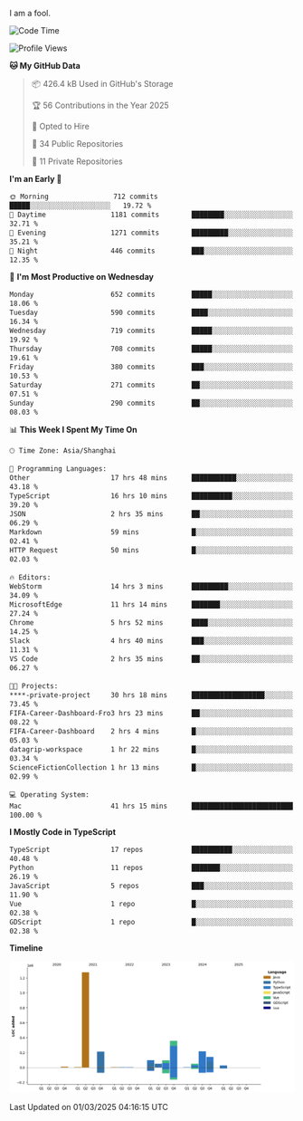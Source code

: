 I am a fool.

<!--START_SECTION:waka-->
![Code Time](http://img.shields.io/badge/Code%20Time-2%2C652%20hrs%2033%20mins-blue)

![Profile Views](http://img.shields.io/badge/Profile%20Views-0-blue)

**🐱 My GitHub Data** 

> 📦 426.4 kB Used in GitHub's Storage 
 > 
> 🏆 56 Contributions in the Year 2025
 > 
> 💼 Opted to Hire
 > 
> 📜 34 Public Repositories 
 > 
> 🔑 11 Private Repositories 
 > 
**I'm an Early 🐤** 

```text
🌞 Morning                712 commits         █████░░░░░░░░░░░░░░░░░░░░   19.72 % 
🌆 Daytime                1181 commits        ████████░░░░░░░░░░░░░░░░░   32.71 % 
🌃 Evening                1271 commits        █████████░░░░░░░░░░░░░░░░   35.21 % 
🌙 Night                  446 commits         ███░░░░░░░░░░░░░░░░░░░░░░   12.35 % 
```
📅 **I'm Most Productive on Wednesday** 

```text
Monday                   652 commits         █████░░░░░░░░░░░░░░░░░░░░   18.06 % 
Tuesday                  590 commits         ████░░░░░░░░░░░░░░░░░░░░░   16.34 % 
Wednesday                719 commits         █████░░░░░░░░░░░░░░░░░░░░   19.92 % 
Thursday                 708 commits         █████░░░░░░░░░░░░░░░░░░░░   19.61 % 
Friday                   380 commits         ███░░░░░░░░░░░░░░░░░░░░░░   10.53 % 
Saturday                 271 commits         ██░░░░░░░░░░░░░░░░░░░░░░░   07.51 % 
Sunday                   290 commits         ██░░░░░░░░░░░░░░░░░░░░░░░   08.03 % 
```


📊 **This Week I Spent My Time On** 

```text
🕑︎ Time Zone: Asia/Shanghai

💬 Programming Languages: 
Other                    17 hrs 48 mins      ███████████░░░░░░░░░░░░░░   43.18 % 
TypeScript               16 hrs 10 mins      ██████████░░░░░░░░░░░░░░░   39.20 % 
JSON                     2 hrs 35 mins       ██░░░░░░░░░░░░░░░░░░░░░░░   06.29 % 
Markdown                 59 mins             █░░░░░░░░░░░░░░░░░░░░░░░░   02.41 % 
HTTP Request             50 mins             █░░░░░░░░░░░░░░░░░░░░░░░░   02.03 % 

🔥 Editors: 
WebStorm                 14 hrs 3 mins       █████████░░░░░░░░░░░░░░░░   34.09 % 
MicrosoftEdge            11 hrs 14 mins      ███████░░░░░░░░░░░░░░░░░░   27.24 % 
Chrome                   5 hrs 52 mins       ████░░░░░░░░░░░░░░░░░░░░░   14.25 % 
Slack                    4 hrs 40 mins       ███░░░░░░░░░░░░░░░░░░░░░░   11.31 % 
VS Code                  2 hrs 35 mins       ██░░░░░░░░░░░░░░░░░░░░░░░   06.27 % 

🐱‍💻 Projects: 
****-private-project     30 hrs 18 mins      ██████████████████░░░░░░░   73.45 % 
FIFA-Career-Dashboard-Fro3 hrs 23 mins       ██░░░░░░░░░░░░░░░░░░░░░░░   08.22 % 
FIFA-Career-Dashboard    2 hrs 4 mins        █░░░░░░░░░░░░░░░░░░░░░░░░   05.03 % 
datagrip-workspace       1 hr 22 mins        █░░░░░░░░░░░░░░░░░░░░░░░░   03.34 % 
ScienceFictionCollection 1 hr 13 mins        █░░░░░░░░░░░░░░░░░░░░░░░░   02.99 % 

💻 Operating System: 
Mac                      41 hrs 15 mins      █████████████████████████   100.00 % 
```

**I Mostly Code in TypeScript** 

```text
TypeScript               17 repos            ██████████░░░░░░░░░░░░░░░   40.48 % 
Python                   11 repos            ███████░░░░░░░░░░░░░░░░░░   26.19 % 
JavaScript               5 repos             ███░░░░░░░░░░░░░░░░░░░░░░   11.90 % 
Vue                      1 repo              █░░░░░░░░░░░░░░░░░░░░░░░░   02.38 % 
GDScript                 1 repo              █░░░░░░░░░░░░░░░░░░░░░░░░   02.38 % 
```



**Timeline**

![Lines of Code chart](https://raw.githubusercontent.com/VeejaLiu/VeejaLiu/master/assets/bar_graph.png)


 Last Updated on 01/03/2025 04:16:15 UTC
<!--END_SECTION:waka-->
